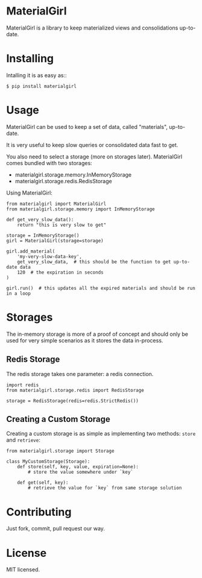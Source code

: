 MaterialGirl
============

MaterialGirl is a library to keep materialized views and consolidations up-to-date.

Installing
==========

Intalling it is as easy as::

    $ pip install materialgirl

Usage
=====

MaterialGirl can be used to keep a set of data, called "materials", up-to-date.

It is very useful to keep slow queries or consolidated data fast to get.

You also need to select a storage (more on storages later). MaterialGirl comes bundled with two storages:

* materialgirl.storage.memory.InMemoryStorage
* materialgirl.storage.redis.RedisStorage

Using MaterialGirl:

    from materialgirl import MaterialGirl
    from materialgirl.storage.memory import InMemoryStorage

    def get_very_slow_data():
        return "this is very slow to get"

    storage = InMemoryStorage()
    girl = MaterialGirl(storage=storage)

    girl.add_material(
        'my-very-slow-data-key',
        get_very_slow_data,  # this should be the function to get up-to-date data
        120  # the expiration in seconds
    )

    girl.run()  # this updates all the expired materials and should be run in a loop

Storages
========

The in-memory storage is more of a proof of concept and should only be used for very simple scenarios as it stores the data in-process.

Redis Storage
-------------

The redis storage takes one parameter: a redis connection.

    import redis
    from materialgirl.storage.redis import RedisStorage

    storage = RedisStorage(redis=redis.StrictRedis())

Creating a Custom Storage
-------------------------

Creating a custom storage is as simple as implementing two methods: `store` and `retrieve`:

    from materialgirl.storage import Storage

    class MyCustomStorage(Storage):
        def store(self, key, value, expiration=None):
            # store the value somewhere under `key`

        def get(self, key):
            # retrieve the value for `key` from same storage solution

Contributing
============

Just fork, commit, pull request our way.

License
=======

MIT licensed.
